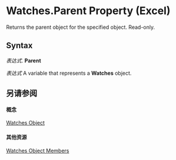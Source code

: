 
# Watches.Parent Property (Excel)

Returns the parent object for the specified object. Read-only.


## Syntax

 _表达式_. **Parent**

 _表达式_ A variable that represents a **Watches** object.


## 另请参阅


#### 概念


[Watches Object](de403bcc-b927-90f6-75d7-9c936c7f58f7.md)
#### 其他资源


[Watches Object Members](http://msdn.microsoft.com/library/ef7ce63f-a6f5-9056-b2f8-4adce9e2c583%28Office.15%29.aspx)
